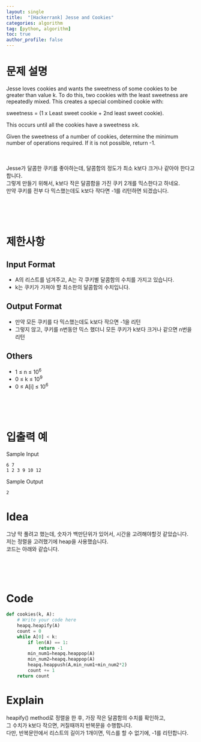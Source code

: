 ```yaml
---
layout: single
title:  "[Hackerrank] Jesse and Cookies"
categories: algorithm
tag: [python, algorithm]
toc: true
author_profile: false
---
```



# 문제 설명
Jesse loves cookies and wants the sweetness of some cookies to be greater than value k. To do this, two cookies with the least sweetness are repeatedly mixed. This creates a special combined cookie with:

sweetness = (1 x Least sweet cookie + 2nd least sweet cookie).

This occurs until all the cookies have a sweetness &ge;k.

Given the sweetness of a number of cookies, determine the minimum number of operations required. If it is not possible, return -1.


<br/><br/>
Jesse가 달콤한 쿠키를 좋아하는데, 달콤함의 정도가 최소 k보다 크거나 같아야 한다고 합니다.<br/>
그렇게 만들기 위해서, k보다 작은 달콤함을 가진 쿠키 2개를 믹스한다고 하네요.<br/>
만약 쿠키를 전부 다 믹스했는데도 k보다 작다면 -1를 리턴하면 되겠습니다.<br/>



<br/><br/><br/>

# 제한사항

## Input Format
- A의 리스트를 넘겨주고, A는 각 쿠키별 달콤함의 수치를 가지고 있습니다.
- k는 쿠키가 가져야 할 최소한의 달콤함의 수치입니다.

## Output Format

- 만약 모든 쿠키를 다 믹스했는데도 k보다 작으면 -1을 리턴
- 그렇지 않고, 쿠키를 n번동안 믹스 했더니 모든 쿠키가 k보다 크거나 같으면 n번을 리턴



## Others
- 1 &le; n &le; 10<sup>6</sup>
- 0 &le; k &le; 10<sup>9</sup>
- 0 &le; A[i] &le; 10<sup>6</sup>

<br/><br/><br/>


# 입출력 예
Sample Input
```
6 7          
1 2 3 9 10 12
```
Sample Output
```
2
```

# Idea

<p>
그냥 막 풀려고 했는데, 숫자가 백만단위가 있어서, 시간을 고려해야할것 같았습니다.<br/>
저는 정렬을 고려했기에 heap을 사용했습니다.<br/>
코드는 아래와 같습니다.<br/>

</p>
<br/><br/><br/>

# Code

```python
def cookies(k, A):
    # Write your code here
    heapq.heapify(A)
    count = 0
    while A[0] < k:
        if len(A) == 1:
            return -1
        min_num1=heapq.heappop(A)
        min_num2=heapq.heappop(A)
        heapq.heappush(A,min_num1+min_num2*2)
        count += 1
    return count
```


# Explain
heapify() method로 정렬을 한 후, 가장 작은 달콤함의 수치를 확인하고,<br/>그 수치가 k보다 작으면, 커질때까지 반복문을 수행합니다.<br/>
다만, 반복문안에서 리스트의 길이가 1개이면, 믹스를 할 수 없기에, -1를 리턴합니다.<br/>


<br/><br/><br/>



<!-- # References

<ul>
  <li><a href="https://medium.com/@mrunankmistry52/non-divisible-subset-problem-comprehensive-explanation-c878a752f057" target="_blank">https://medium.com/@mrunankmistry52/non-divisible-subset-problem-comprehensive-explanation-c878a752f057</a></li>
  <li><a href="https://gaegosoo.tistory.com/62" target="_blank">https://gaegosoo.tistory.com/62</a></li>
  
</ul> -->

